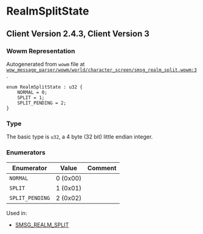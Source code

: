 # RealmSplitState

## Client Version 2.4.3, Client Version 3

### Wowm Representation

Autogenerated from `wowm` file at [`wow_message_parser/wowm/world/character_screen/smsg_realm_split.wowm:3`](https://github.com/gtker/wow_messages/tree/main/wow_message_parser/wowm/world/character_screen/smsg_realm_split.wowm#L3).

```rust,ignore
enum RealmSplitState : u32 {
    NORMAL = 0;
    SPLIT = 1;
    SPLIT_PENDING = 2;
}
```
### Type
The basic type is `u32`, a 4 byte (32 bit) little endian integer.
### Enumerators
| Enumerator | Value  | Comment |
| --------- | -------- | ------- |
| `NORMAL` | 0 (0x00) |  |
| `SPLIT` | 1 (0x01) |  |
| `SPLIT_PENDING` | 2 (0x02) |  |

Used in:
* [SMSG_REALM_SPLIT](smsg_realm_split.md)

